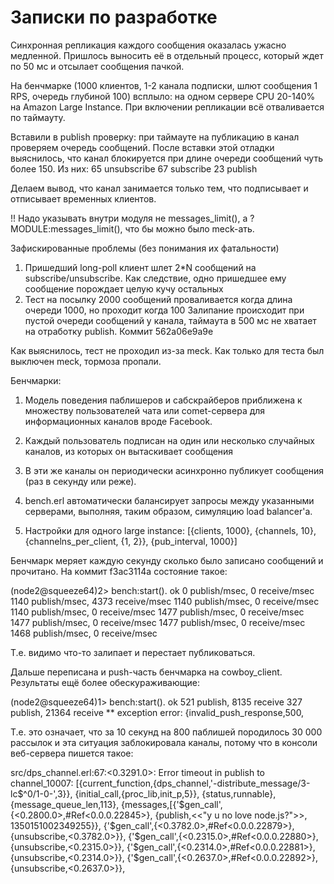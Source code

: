 
Записки по разработке
====================


Синхронная репликация каждого сообщения оказалась ужасно медленной.
Пришлось выносить её в отдельный процесс, который ждет по 50 мс и отсылает сообщения пачкой.



На бенчмарке (1000 клиентов, 1-2 канала подписки, шлют сообщения 1 RPS, очередь глубиной 100) всплыло:
на одном сервере CPU 20-140% на Amazon Large Instance.
При включении репликации всё отваливается по таймауту.


Вставили в publish проверку: при таймауте на публикацию в канал проверяем очередь сообщений.
После вставки этой отладки выяснилось, что канал блокируется при длине очереди сообщений чуть более 150.
Из них:
65 unsubscribe
67 subscribe
23 publish

Делаем вывод, что канал занимается только тем, что подписывает и отписывает временных клиентов.


!! Надо указывать внутри модуля не messages_limit(), а ?MODULE:messages_limit(), что бы можно было meck-ать.



Зафискированные проблемы (без понимания их фатальности)

1. Пришедший long-poll клиент шлет 2*N сообщений на subscribe/unsubscribe. Как следствие,
одно пришедшее ему сообщение порождает целую кучу остальных
2. Тест на посылку 2000 сообщений проваливается когда длина очереди 1000, но проходит когда 100
Залипание происходит при пустой очереди сообщений у канала, таймаута в 500 мс не хватает на отработку
publish. Коммит 562a06e9a9e


Как выяснилось, тест не проходил из-за meck. Как только для теста был выключен meck, тормоза пропали.


Бенчмарки:

1. Модель поведения паблишеров и сабскрайберов приближена к множеству
пользователей чата или comet-сервера для информационных каналов вроде Facebook.

2. Каждый пользователь подписан на один или несколько случайных каналов, из
которых он вытаскивает сообщения

3. В эти же каналы он периодически асинхронно публикует сообщения (раз в секунду или реже).

4. bench.erl автоматически балансирует запросы между указанными серверами,
выполняя, таким образом, симуляцию load balancer'а.

5. Настройки для одного large instance: [{clients, 1000}, {channels, 10}, {channelns_per_client, {1, 2}}, {pub_interval, 1000}]



Бенчмарк меряет каждую секунду сколько было записано сообщений и прочитано. На коммит f3ac3114a состояние такое:

(node2@squeeze64)2> bench:start().
ok
0 publish/msec, 0 receive/msec
1140 publish/msec, 4373 receive/msec
1140 publish/msec, 0 receive/msec
1140 publish/msec, 0 receive/msec
1477 publish/msec, 0 receive/msec
1477 publish/msec, 0 receive/msec
1477 publish/msec, 0 receive/msec
1468 publish/msec, 0 receive/msec


Т.е. видимо что-то залипает и перестает публиковаться.



Дальше переписана и push-часть бенчмарка на cowboy_client. Результаты ещё более обескураживающие:

(node2@squeeze64)1> bench:start().
ok
521 publish, 8135 receive
327 publish, 21364 receive
** exception error: {invalid_push_response,500,

Т.е. это означает, что за 10 секунд на 800 паблишей породилось 30 000 рассылок и эта ситуация заблокировала каналы, потому что
в консоли веб-сервера пишется такое:

src/dps_channel.erl:67:<0.3291.0>: Error timeout in publish to channel_10007:
[{current_function,{dps_channel,'-distribute_message/3-lc$^0/1-0-',3}},
 {initial_call,{proc_lib,init_p,5}},
 {status,runnable},
 {message_queue_len,113},
 {messages,[{'$gen_call',{<0.2800.0>,#Ref<0.0.0.22845>},
                         {publish,<<"y u no love node.js?">>,
                                  1350151002349255}},
            {'$gen_call',{<0.3782.0>,#Ref<0.0.0.22879>},
                         {unsubscribe,<0.3782.0>}},
            {'$gen_call',{<0.2315.0>,#Ref<0.0.0.22880>},
                         {unsubscribe,<0.2315.0>}},
            {'$gen_call',{<0.2314.0>,#Ref<0.0.0.22881>},
                         {unsubscribe,<0.2314.0>}},
            {'$gen_call',{<0.2637.0>,#Ref<0.0.0.22892>},
                         {unsubscribe,<0.2637.0>}},


